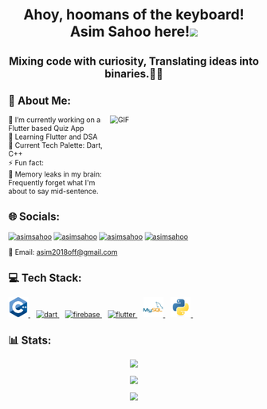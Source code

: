 <h1 align="center">Ahoy, hoomans of the keyboard! Asim Sahoo here!<img src="https://media.giphy.com/media/mGcNjsfWAjY5AEZNw6/giphy.gif" width="50"></h1>
<h2 align="center">Mixing code with curiosity, Translating ideas into binaries.🧑‍💻</h2>

## 💫 About Me:
<img align="right" alt="GIF" src="https://media.giphy.com/media/13HgwGsXF0aiGY/giphy.gif" width="300" height="155" />
🔭 I’m currently working on a Flutter based Quiz App <br>🌱 Learning Flutter and DSA<br>🌈 Current Tech Palette: Dart, C++<br>⚡ Fun fact:<br>🧠 Memory leaks in my brain: Frequently forget what I'm about to say mid-sentence.<br>

## 🌐 Socials:
<p align="left">
<a href="https://linkedin.com/in/asimsahoo" target="blank"><img align="center" src="https://www.svgrepo.com/show/205292/linkedin.svg" alt="asimsahoo" height="30" width="40" /></a>
<a href="https://www.leetcode.com/asimsahoo" target="blank"><img align="center" src="https://raw.githubusercontent.com/rahuldkjain/github-profile-readme-generator/master/src/images/icons/Social/leet-code.svg" alt="asimsahoo" height="30" width="40" /></a>
<a href="https://www.instagram.com/awesimmmm" target="blank"><img align="center" src="https://www.svgrepo.com/show/205290/instagram.svg" alt="asimsahoo" height="30" width="40" /></a>
<a href="https://open.spotify.com/user/31hfdro7fqbohdv4kfwuttwytgvu?si=887bc256738a4748" target="blank"><img align="center" src="https://www.svgrepo.com/show/299429/spotify.svg" alt="asimsahoo" height="30" width="40" /></a>
</p>

📧 Email: [asim2018off@gmail.com](mailto:asim2018off@gmail.com)

## 💻 Tech Stack:
<p align="left"> 
<a href="https://cplusplus.com/" target="_blank" rel="noreferrer"> <img src="https://raw.githubusercontent.com/devicons/devicon/master/icons/cplusplus/cplusplus-original.svg" alt="cplusplus" width="40" height="40"/> </a> &nbsp&nbsp
<a href="https://dart.dev" target="_blank" rel="noreferrer"> <img src="https://www.vectorlogo.zone/logos/dartlang/dartlang-icon.svg" alt="dart" width="40" height="40"/> </a> &nbsp&nbsp
<a href="https://firebase.google.com/" target="_blank" rel="noreferrer"> <img src="https://www.vectorlogo.zone/logos/firebase/firebase-icon.svg" alt="firebase" width="40" height="40"/> </a> &nbsp&nbsp
<a href="https://flutter.dev" target="_blank" rel="noreferrer"> <img src="https://www.vectorlogo.zone/logos/flutterio/flutterio-icon.svg" alt="flutter" width="40" height="40"/> </a> &nbsp&nbsp
<a href="https://www.mysql.com/" target="_blank" rel="noreferrer"> <img src="https://raw.githubusercontent.com/devicons/devicon/master/icons/mysql/mysql-original-wordmark.svg" alt="mysql" width="40" height="40"/> </a> &nbsp&nbsp
<a href="https://www.python.org" target="_blank" rel="noreferrer"> <img src="https://raw.githubusercontent.com/devicons/devicon/master/icons/python/python-original.svg" alt="python" width="40" height="40"/> </a> &nbsp&nbsp
</p>

## 📊 Stats:
<p align="center">
  <img src="https://github-readme-stats.vercel.app/api?username=asim-sahoo&theme=radical&hide_border=true&include_all_commits=true&count_private=false&show_icons=true&hide=contribs">
</p>

<p align="center">
  <img src="https://spotify-github-profile.vercel.app/api/view?uid=31hfdro7fqbohdv4kfwuttwytgvu&cover_image=false&theme=default&show_offline=false&background_color=121212&interchange=true&bar_color_cover=false">
</p>

<p align="center">
  <img src="https://capsule-render.vercel.app/api?type=waving&color=gradient&height=60&section=footer"/>
</p>
